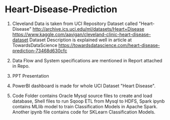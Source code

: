 # Heart-Disease-Prediction
1. Cleveland Data is taken from UCI Repository Dataset called "Heart-Disease" http://archive.ics.uci.edu/ml/datasets/Heart+Disease https://www.kaggle.com/aavigan/cleveland-clinic-heart-disease-dataset
Dataset Description is explained well in article at TowardsDataScience https://towardsdatascience.com/heart-disease-prediction-73468d630cfc

2. Data Flow and System specifications are mentioned in Report attached in Repo.
4. PPT Presentation
5. PowerBI dashboard is made for whole UCI Dataset "Heart Disease".
6. Code Folder contains Oracle Mysql source files to create and load database,
Shell files to run Sqoop ETL from Mysql to HDFS, 
Spark ipynb contains MLlib model to train Classification Models in Apache Spark.
Another ipynb file contains code for SKLearn Classification Models.
